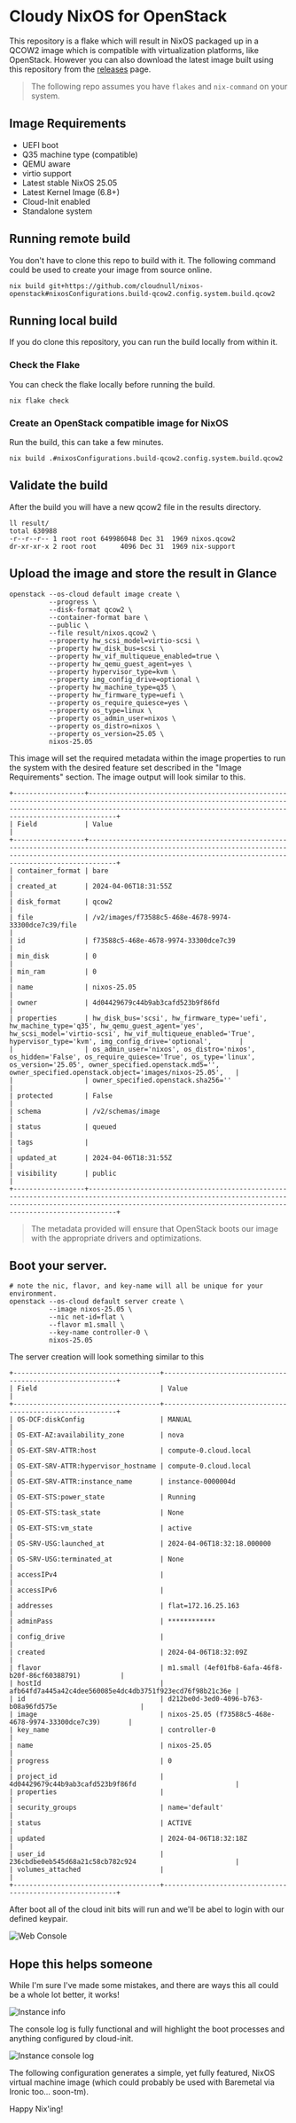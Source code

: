# Cloudy NixOS for OpenStack

This repository is a flake which will result in NixOS packaged up in a QCOW2 image which is compatible with virtualization platforms, like OpenStack. However you can also download the latest image built using this repository from the [releases](https://github.com/cloudnull/nixos-openstack/releases/latest) page.

> The following repo assumes you have `flakes` and `nix-command` on your system.

## Image Requirements

* UEFI boot
* Q35 machine type (compatible)
* QEMU aware
* virtio support
* Latest stable NixOS 25.05
* Latest Kernel Image (6.8+)
* Cloud-Init enabled
* Standalone system

## Running remote build

You don't have to clone this repo to build with it. The following command could be used to create your image from source online.

``` shell
nix build git+https://github.com/cloudnull/nixos-openstack#nixosConfigurations.build-qcow2.config.system.build.qcow2
```

## Running local build

If you do clone this repository, you can run the build locally from within it.

### Check the Flake

You can check the flake locally before running the build.

``` shell
nix flake check
```

### Create an OpenStack compatible image for NixOS

Run the build, this can take a few minutes.

``` shell
nix build .#nixosConfigurations.build-qcow2.config.system.build.qcow2
```

## Validate the build

After the build you will have a new qcow2 file in the results directory.

``` shell
ll result/
total 630988
-r--r--r-- 1 root root 649986048 Dec 31  1969 nixos.qcow2
dr-xr-xr-x 2 root root      4096 Dec 31  1969 nix-support
```

## Upload the image and store the result in Glance

``` shell
openstack --os-cloud default image create \
          --progress \
          --disk-format qcow2 \
          --container-format bare \
          --public \
          --file result/nixos.qcow2 \
          --property hw_scsi_model=virtio-scsi \
          --property hw_disk_bus=scsi \
          --property hw_vif_multiqueue_enabled=true \
          --property hw_qemu_guest_agent=yes \
          --property hypervisor_type=kvm \
          --property img_config_drive=optional \
          --property hw_machine_type=q35 \
          --property hw_firmware_type=uefi \
          --property os_require_quiesce=yes \
          --property os_type=linux \
          --property os_admin_user=nixos \
          --property os_distro=nixos \
          --property os_version=25.05 \
          nixos-25.05
```

This image will set the required metadata within the image properties to run the system with the desired feature set described in the "Image Requirements" section. The image output will look similar to this.

``` shell
+------------------+-------------------------------------------------------------------------------------------------------------------------------------------------------------------------------------------------------------------------+
| Field            | Value                                                                                                                                                                                                                   |
+------------------+-------------------------------------------------------------------------------------------------------------------------------------------------------------------------------------------------------------------------+
| container_format | bare                                                                                                                                                                                                                    |
| created_at       | 2024-04-06T18:31:55Z                                                                                                                                                                                                    |
| disk_format      | qcow2                                                                                                                                                                                                                   |
| file             | /v2/images/f73588c5-468e-4678-9974-33300dce7c39/file                                                                                                                                                                    |
| id               | f73588c5-468e-4678-9974-33300dce7c39                                                                                                                                                                                    |
| min_disk         | 0                                                                                                                                                                                                                       |
| min_ram          | 0                                                                                                                                                                                                                       |
| name             | nixos-25.05                                                                                                                                                                                                             |
| owner            | 4d04429679c44b9ab3cafd523b9f86fd                                                                                                                                                                                        |
| properties       | hw_disk_bus='scsi', hw_firmware_type='uefi', hw_machine_type='q35', hw_qemu_guest_agent='yes', hw_scsi_model='virtio-scsi', hw_vif_multiqueue_enabled='True', hypervisor_type='kvm', img_config_drive='optional',       |
|                  | os_admin_user='nixos', os_distro='nixos', os_hidden='False', os_require_quiesce='True', os_type='linux', os_version='25.05', owner_specified.openstack.md5='', owner_specified.openstack.object='images/nixos-25.05',   |
|                  | owner_specified.openstack.sha256=''                                                                                                                                                                                     |
| protected        | False                                                                                                                                                                                                                   |
| schema           | /v2/schemas/image                                                                                                                                                                                                       |
| status           | queued                                                                                                                                                                                                                  |
| tags             |                                                                                                                                                                                                                         |
| updated_at       | 2024-04-06T18:31:55Z                                                                                                                                                                                                    |
| visibility       | public                                                                                                                                                                                                                  |
+------------------+-------------------------------------------------------------------------------------------------------------------------------------------------------------------------------------------------------------------------+
```

> The metadata provided will ensure that OpenStack boots our image with the appropriate drivers and optimizations.

## Boot your server.

``` shell
# note the nic, flavor, and key-name will all be unique for your environment.
openstack --os-cloud default server create \
          --image nixos-25.05 \
          --nic net-id=flat \
          --flavor m1.small \
          --key-name controller-0 \
          nixos-25.05
```

The server creation will look something similar to this

``` shell
+-------------------------------------+----------------------------------------------------------+
| Field                               | Value                                                    |
+-------------------------------------+----------------------------------------------------------+
| OS-DCF:diskConfig                   | MANUAL                                                   |
| OS-EXT-AZ:availability_zone         | nova                                                     |
| OS-EXT-SRV-ATTR:host                | compute-0.cloud.local                                    |
| OS-EXT-SRV-ATTR:hypervisor_hostname | compute-0.cloud.local                                    |
| OS-EXT-SRV-ATTR:instance_name       | instance-0000004d                                        |
| OS-EXT-STS:power_state              | Running                                                  |
| OS-EXT-STS:task_state               | None                                                     |
| OS-EXT-STS:vm_state                 | active                                                   |
| OS-SRV-USG:launched_at              | 2024-04-06T18:32:18.000000                               |
| OS-SRV-USG:terminated_at            | None                                                     |
| accessIPv4                          |                                                          |
| accessIPv6                          |                                                          |
| addresses                           | flat=172.16.25.163                                       |
| adminPass                           | ************                                             |
| config_drive                        |                                                          |
| created                             | 2024-04-06T18:32:09Z                                     |
| flavor                              | m1.small (4ef01fb8-6afa-46f8-b20f-86cf60388791)          |
| hostId                              | afb64fd7a445a42c4dee560085e4dc4db3751f923ecd76f98b21c36e |
| id                                  | d212be0d-3ed0-4096-b763-b08a96fd575e                     |
| image                               | nixos-25.05 (f73588c5-468e-4678-9974-33300dce7c39)       |
| key_name                            | controller-0                                             |
| name                                | nixos-25.05                                              |
| progress                            | 0                                                        |
| project_id                          | 4d04429679c44b9ab3cafd523b9f86fd                         |
| properties                          |                                                          |
| security_groups                     | name='default'                                           |
| status                              | ACTIVE                                                   |
| updated                             | 2024-04-06T18:32:18Z                                     |
| user_id                             | 236cbdbe0eb545d68a21c58cb782c924                         |
| volumes_attached                    |                                                          |
+-------------------------------------+----------------------------------------------------------+
```

After boot all of the cloud init bits will run and we'll be abel to login with our defined keypair.

![Web Console](assets/console.png)

## Hope this helps someone

While I'm sure I've made some mistakes, and there are ways this all could be a whole lot better, it works!

![Instance info](assets/instance.png)

The console log is fully functional and will highlight the boot processes and anything configured by cloud-init.

![Instance console log](assets/console-log.png)

The following configuration generates a simple, yet fully featured, NixOS virtual machine image (which could
probably be used with Baremetal via Ironic too... soon-tm).

Happy Nix'ing!
